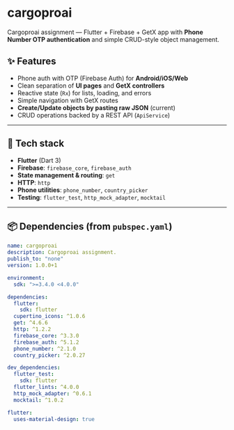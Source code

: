 # cargoproai

Cargoproai assignment — Flutter + Firebase + GetX app with **Phone Number OTP authentication** and simple CRUD-style object management.

## ✨ Features
- Phone auth with OTP (Firebase Auth) for **Android/iOS/Web**
- Clean separation of **UI pages** and **GetX controllers**
- Reactive state (`Rx`) for lists, loading, and errors
- Simple navigation with GetX routes
- **Create/Update objects by pasting raw JSON** (current)
- CRUD operations backed by a REST API (`ApiService`)

---

## 🧩 Tech stack

- **Flutter** (Dart 3)
- **Firebase**: `firebase_core`, `firebase_auth`
- **State management & routing**: `get`
- **HTTP**: `http`
- **Phone utilities**: `phone_number`, `country_picker`
- **Testing**: `flutter_test`, `http_mock_adapter`, `mocktail`

---

## 📦 Dependencies (from `pubspec.yaml`)

```yaml
name: cargoproai
description: Cargoproai assignment.
publish_to: "none"
version: 1.0.0+1

environment:
  sdk: ">=3.4.0 <4.0.0"

dependencies:
  flutter:
    sdk: flutter
  cupertino_icons: ^1.0.6
  get: ^4.6.6
  http: ^1.2.2
  firebase_core: ^3.3.0
  firebase_auth: ^5.1.2
  phone_number: ^2.1.0
  country_picker: ^2.0.27

dev_dependencies:
  flutter_test:
    sdk: flutter
  flutter_lints: ^4.0.0
  http_mock_adapter: ^0.6.1
  mocktail: ^1.0.2

flutter:
  uses-material-design: true

